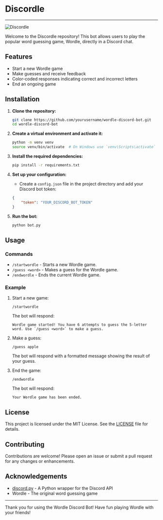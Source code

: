 # Discordle
---

![Discordle](https://www.marc-os.com/discordle.webp)

Welcome to the Discordle repository! This bot allows users to play the popular word guessing game, Wordle, directly in a Discord chat.

## Features

- Start a new Wordle game
- Make guesses and receive feedback
- Color-coded responses indicating correct and incorrect letters
- End an ongoing game

## Installation

1. **Clone the repository:**

    ```bash
    git clone https://github.com/yourusername/wordle-discord-bot.git
    cd wordle-discord-bot
    ```

2. **Create a virtual environment and activate it:**

    ```bash
    python -m venv venv
    source venv/bin/activate  # On Windows use `venv\Scripts\activate`
    ```

3. **Install the required dependencies:**

    ```bash
    pip install -r requirements.txt
    ```

4. **Set up your configuration:**

    - Create a `config.json` file in the project directory and add your Discord bot token:

    ```json
    {
        "token": "YOUR_DISCORD_BOT_TOKEN"
    }
    ```

5. **Run the bot:**

    ```bash
    python bot.py
    ```

## Usage

### Commands

- `/startwordle` - Starts a new Wordle game.
- `/guess <word>` - Makes a guess for the Wordle game.
- `/endwordle` - Ends the current Wordle game.

### Example

1. Start a new game:

    ```
    /startwordle
    ```

    The bot will respond:
    ```
    Wordle game started! You have 6 attempts to guess the 5-letter word. Use `/guess <word>` to make a guess.
    ```

2. Make a guess:

    ```
    /guess apple
    ```

    The bot will respond with a formatted message showing the result of your guess.

3. End the game:

    ```
    /endwordle
    ```

    The bot will respond:
    ```
    Your Wordle game has been ended.
    ```

## License

This project is licensed under the MIT License. See the [LICENSE](LICENSE) file for details.

## Contributing

Contributions are welcome! Please open an issue or submit a pull request for any changes or enhancements.

## Acknowledgements

- [discord.py](https://github.com/Rapptz/discord.py) - A Python wrapper for the Discord API
- Wordle - The original word guessing game

---

Thank you for using the Wordle Discord Bot! Have fun playing Wordle with your friends!
